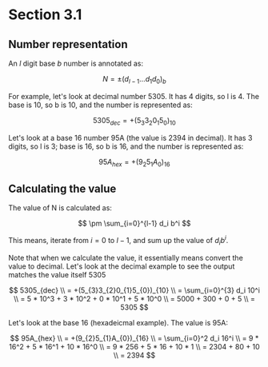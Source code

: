 # Section 3.1

## Number representation

An $l$ digit base $b$ number is annotated as:

$$N = \pm(d_{l-1} ...d_1d_0)_b$$

For example, let's look at decimal number 5305. It has 4 digits, so l is 4. The
base is 10, so b is 10, and the number is represented as:

$$ 5305_{dec} = +(5_{3}3_{2}0_{1}5_{0})_{10} $$

Let's look at a base 16 number 95A (the value is 2394 in decimal). It has
3 digits, so l is 3; base is 16, so b is 16, and the number is represented as:

$$ 95A_{hex} = +(9_{2}5_{1}A_{0})_{16} $$

## Calculating the value

The value of N is calculated as:

$$ \pm \sum_{i=0}^{l-1} d_i b^i $$

This means, iterate from $i=0$ to $l-1$, and sum up the value of $d_i b^i$.

Note that when we calculate the value, it essentially means convert the value to decimal. 
Let's look at the decimal example to see the output matches the value itself 5305

$$ 
5305_{dec} \\
= +(5_{3}3_{2}0_{1}5_{0})_{10} \\
= \sum_{i=0}^{3} d_i 10^i \\
= 5 * 10^3 + 3 * 10^2 + 0 * 10^1 + 5 * 10^0 \\
= 5000 + 300 + 0 + 5 \\
= 5305
 $$

Let's look at the base 16 (hexadeicmal example). The value is 95A:

$$ 
95A_{hex} \\
 = +(9_{2}5_{1}A_{0})_{16} \\
 = \sum_{i=0}^2 d_i 16^i \\
 = 9 * 16^2 + 5 * 16^1 + 10 * 16^0 \\
 = 9 * 256 + 5 * 16 + 10 * 1 \\
 = 2304 + 80 + 10 \\
 = 2394
$$

